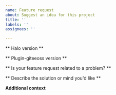 ```yaml
---
name: Feature request
about: Suggest an idea for this project
title: ''
labels: ''
assignees: ''

---
```


** Halo version **


** Plugin-giteeoss version **


** Is your feature request related to a problem?  **


** Describe the solution or mind you'd like **


**Additional context**
